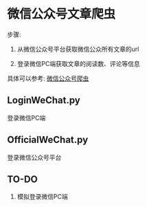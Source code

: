 # 微信公众号文章爬虫

步骤:

1. 从微信公众号平台获取微信公众所有文章的url

2. 登录微信PC端获取文章的阅读数、评论等信息

具体可以参考: [微信公众号爬虫](http://blog.csdn.net/wnma3mz/article/details/78570580)

## LoginWeChat.py

登录微信PC端

## OfficialWeChat.py

登录微信公众号平台

## TO-DO

1. 模拟登录微信PC端
